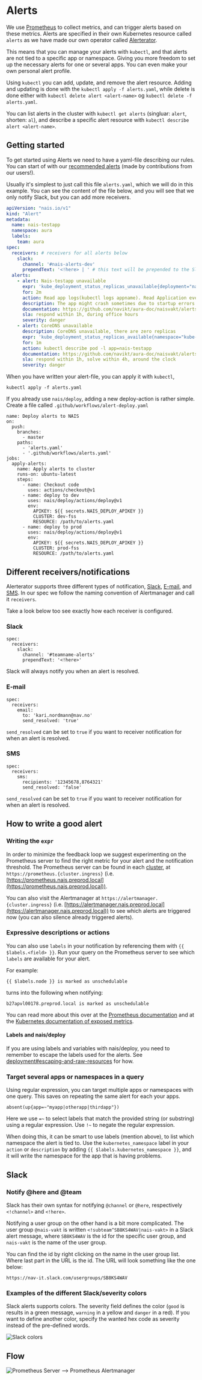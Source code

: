 # Alerts

We use [Prometheus](https://prometheus.io/) to collect metrics, and can trigger alerts based on these metrics. Alerts
are specified in their own Kubernetes resource called `alerts` as we have made our own operator called
[Alerterator](https://github.com/nais/alerterator).

This means that you can manage your alerts with `kubectl`, and that alerts are not tied to a specific app or
namespace. Giving you more freedom to set up the necessary alerts for one or several apps. You can even make your own
personal alert profile.

Using `kubectl` you can add, update, and remove the alert resource. Adding and updating is done with the `kubectl apply -f
alerts.yaml`, while delete is done either with `kubectl delete alert <alert-name>` og `kubectl delete -f alerts.yaml`.

You can list alerts in the cluster with `kubectl get alerts` (singluar: `alert`, shorten: `al`), and describe a
specific alert resource with `kubectl describe alert <alert-name>`.

## Getting started

To get started using Alerts we need to have a yaml-file describing our rules. You can start of with our
[recommended alerts](recommended_alerts.md) (made by contributions from our users!).

Usually it's simplest to just call this file `alerts.yaml`, which we will do in this example. You can see the content of
the file below, and you will see that we only notify Slack, but you can add more receivers.

```yaml
apiVersion: "nais.io/v1"
kind: "Alert"
metadata:
  name: nais-testapp
  namespace: aura
  labels:
    team: aura
spec:
  receivers: # receivers for all alerts below
    slack:
      channel: '#nais-alerts-dev'
      prependText: '<!here> | ' # this text will be prepended to the Slack alert title
  alerts:
    - alert: Nais-testapp unavailable
      expr: 'kube_deployment_status_replicas_unavailable{deployment="nais-testapp"} > 0'
      for: 2m
      action: Read app logs(kubectl logs appname). Read Application events (kubectl descibe deployment appname)
      description: The app might crash sometimes due to startup errors
      documentation: https://github.com/navikt/aura-doc/naisvakt/alerts.md#app_unavailable
      sla: respond within 1h, during office hours
      severity: danger
    - alert: CoreDNS unavailable
      description: CoreDNS unavailable, there are zero replicas
      expr: 'kube_deployment_status_replicas_available{namespace="kube-system", deployment="coredns"} == 0'
      for: 1m
      action: kubectl describe pod -l app=nais-testapp
      documentation: https://github.com/navikt/aura-doc/naisvakt/alerts.md#coredns
      sla: respond within 1h, solve within 4h, around the clock
      severity: danger
```

When you have written your alert-file, you can apply it with `kubectl`,
```
kubectl apply -f alerts.yaml
```

If you already use `nais/deploy`, adding a new deploy-action is rather simple. Create a file called
`.github/workflows/alert-deploy.yaml`

```
name: Deploy alerts to NAIS
on:
  push:
    branches:
      - master
    paths:
      - 'alerts.yaml'
      - '.github/workflows/alerts.yaml'
jobs:
  apply-alerts:
    name: Apply alerts to cluster
    runs-on: ubuntu-latest
    steps:
      - name: Checkout code
        uses: actions/checkout@v1
      - name: deploy to dev
        uses: nais/deploy/actions/deploy@v1
        env:
          APIKEY: ${{ secrets.NAIS_DEPLOY_APIKEY }}
          CLUSTER: dev-fss
          RESOURCE: /path/to/alerts.yaml
      - name: deploy to prod
        uses: nais/deploy/actions/deploy@v1
        env:
          APIKEY: ${{ secrets.NAIS_DEPLOY_APIKEY }}
          CLUSTER: prod-fss
          RESOURCE: /path/to/alerts.yaml
```

## Different receivers/notifications

Alerterator supports three different types of notification, [Slack](./spec.md#spec-receivers-slack),
[E-mail](./spec.md#spec-receivers-email), and [SMS](./spec.md#spec-receivers-sms). In our spec we follow the naming convention of
Alertmanager and call it `receivers`.

Take a look below too see exactly how each receiver is configured.

### Slack

```
spec:
  receivers:
    slack:
	  channel: '#teamname-alerts'
	  prependText: '<!here>'
```

Slack will always notify you when an alert is resolved.

### E-mail

```
spec:
  receivers:
    email:
	  to: 'kari.nordmann@nav.no'
	  send_resolved: 'true'
```

`send_resolved` can be set to `true` if you want to receiver notification for when an alert is resolved.

### SMS

```
spec:
  receivers:
    sms:
	  recipients: '12345678,8764321'
	  send_resolved: 'false'
```

`send_resolved` can be set to `true` if you want to receiver notification for when an alert is resolved.

## How to write a good alert

### Writing the `expr`

In order to minimize the feedback loop we suggest experimenting on the Prometheus server to find the right metric for
your alert and the notification threshold. The Prometheus server can be found in each
[cluster](../../clusters/README.md), at `https://prometheus.{cluster.ingress}`
(i.e. [https://prometheus.nais.preprod.local](https://prometheus.nais.preprod.local)).

You can also visit the Alertmanager at `https://alertmanager.{cluster.ingress}`
(i.e. [https://alertmanager.nais.preprod.local](https://alertmanager.nais.preprod.local)) to see which alerts are
triggered now (you can also silence already triggered alerts).

### Expressive descriptions or actions

You can also use `labels` in your notification by referencing them with `{{ $labels.<field> }}`. Run your query on the
Prometheus server to see which `labels` are available for your alert.

For example:

```text
{{ $labels.node }} is marked as unschedulable
```

turns into the following when notifying:

```text
b27apvl00178.preprod.local is marked as unschedulable
```

You can read more about this over at the 
[Prometheus documentation](https://prometheus.io/docs/prometheus/latest/configuration/alerting_rules/#templating) and at
the [Kubernetes documentation of exposed metrics](https://github.com/kubernetes/kube-state-metrics/tree/master/docs).

#### Labels and nais/deploy

If you are using labels and variables with nais/deploy, you need to remember to escape the labels used for the alerts. See [deployment#escaping-and-raw-resources](https://doc.nais.io/deployment#escaping-and-raw-resources) for how.

### Target several apps or namespaces in a query

Using regular expression, you can target multiple apps or namespaces with one query. This saves on repeating the same
alert for each your apps.

```text
absent(up{app=~"myapp|otherapp|thirdapp"})
```

Here we use `=~` to select labels that match the provided string \(or substring\) using a regular expression. Use `!~`
to negate the regular expression.

When doing this, it can be smart to use labels (mention above), to list which namespace the alert is tied to. Use the
`kubernetes_namespace` label in your `action` or `description` by adding `{{ $labels.kubernetes_namespace }}`, and it
will write the namespace for the app that is having problems.

## Slack

### Notify @here and @team

Slack has their own syntax for notifying `@channel` or `@here`, respectively `<!channel>` and `<!here>`.

Notifying a user group on the other hand is a bit more complicated. The user group `@nais-vakt` is written
`<!subteam^SB8KS4WAV|nais-vakt>` in a Slack alert message, where `SB8KS4WAV` is the id for the specific user group, and
`nais-vakt` is the name of the user group.

You can find the id by right clicking on the name in the user group list. Where last part in the URL is the id. The URL
will look something like the one below:

```text
https://nav-it.slack.com/usergroups/SB8KS4WAV
```

### Examples of the different Slack/severity colors

Slack alerts supports colors. The severity field defines the color (`good` is results in a green message, `warning` in a
yellow and `danger` in a red). If you want to define another color, specify the wanted hex code as severity instead of
the pre-defined words.

![Slack colors](../../.gitbook/assets/attachment_color.png)

## Flow

![Prometheus Server --> Prometheus Alertmanager](../../.gitbook/assets/prometheus_alertmanager_overview.png)

